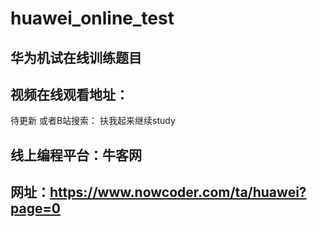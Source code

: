 # huawei_online_test
## 华为机试在线训练题目
## 视频在线观看地址：
待更新
或者B站搜索： 扶我起来继续study
## 线上编程平台：牛客网
## 网址：https://www.nowcoder.com/ta/huawei?page=0
